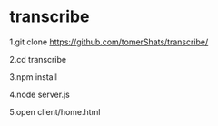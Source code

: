 # transcribe

1.git clone https://github.com/tomerShats/transcribe/

2.cd transcribe

3.npm install

4.node server.js

5.open client/home.html
